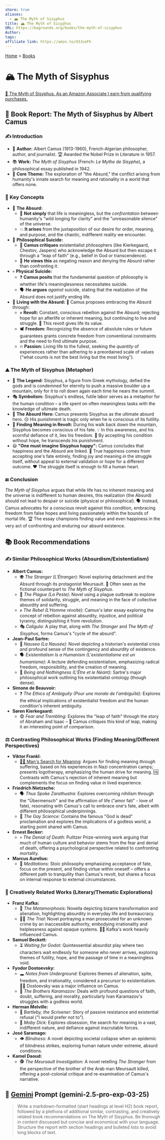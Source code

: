 ```yaml
---
share: true
aliases:
  - 🏔️ The Myth of Sisyphus
title: 🏔️ The Myth of Sisyphus
URL: https://bagrounds.org/books/the-myth-of-sisyphus
Author: 
tags: 
affiliate link: https://amzn.to/43JseFh
---
```

[Home](../index.md) > [Books](./index.md)  
# 🏔️ The Myth of Sisyphus  
[🛒 The Myth of Sisyphus. As an Amazon Associate I earn from qualifying purchases.](https://amzn.to/43JseFh)  
  
## 📖 Book Report: The Myth of Sisyphus by Albert Camus  
  
### ✍️ Introduction  
  
* 👤 **Author:** Albert Camus (1913-1960), French-Algerian philosopher, author, and journalist. 🏆 Awarded the Nobel Prize in Literature in 1957.  
* 📚 **Work:** *The Myth of Sisyphus* (French: *Le Mythe de Sisyphe*), a philosophical essay published in 1942.  
* 🎯 **Core Theme:** The exploration of "the Absurd," the conflict arising from humanity's innate search for meaning and rationality in a world that offers none.  
  
### 🤔 Key Concepts  
  
* 🤷 **The Absurd:**  
    * 🚫 **Not simply** that life is meaningless, but the *confrontation* between humanity's "wild longing for clarity" and the "unreasonable silence" of the universe.  
    * 💥 **It arises** from the juxtaposition of our desire for order, meaning, and purpose, and the chaotic, indifferent reality we encounter.  
* 🙏 **Philosophical Suicide:**  
    * 🧐 **Camus critiques** existentialist philosophers (like Kierkegaard, Chestov, Jaspers) who acknowledge the Absurd but then escape it through a "leap of faith" (e.g., belief in God or transcendence).  
    * 🙅 **He views this** as negating reason and denying the Absurd rather than confronting it.  
* 💀 **Physical Suicide:**  
    * ❓ **Camus posits** that the fundamental question of philosophy is whether life's meaninglessness necessitates suicide.  
    * 🗣️ **He argues** *against* suicide, stating that the realization of the Absurd does not justify ending life.  
* 💪 **Living with the Absurd:** 🧘 Camus proposes embracing the Absurd through:  
    * ✊ **Revolt:** Constant, conscious rebellion against the Absurd; rejecting hope for an afterlife or inherent meaning, but continuing to live and struggle. 🌟 This revolt gives life its value.  
    * 🕊️ **Freedom:** Recognizing the absence of absolute rules or future guarantees grants concrete freedom from conventional constraints and the need to find ultimate purpose.  
    * 🔥 **Passion:** Living life to the fullest, seeking the *quantity* of experiences rather than adhering to a preordained scale of values ("what counts is not the best living but the most living").  
  
### ⛰️ The Myth of Sisyphus (Metaphor)  
  
* 📜 **The Legend:** Sisyphus, a figure from Greek mythology, defied the gods and is condemned for eternity to push a massive boulder up a mountain, only for it to roll down again each time he nears the summit.  
* 🎭 **Symbolism:** Sisyphus's endless, futile labor serves as a metaphor for the human condition – a life spent on often meaningless tasks with the knowledge of ultimate death.  
* 🦸 **The Absurd Hero:** Camus presents Sisyphus as the ultimate absurd hero. 😥 His punishment is tragic only when he is conscious of its futility.  
* 🔄 **Finding Meaning in Revolt:** During his walk back down the mountain, Sisyphus becomes conscious of his fate. 💡 In this awareness, and his scornful defiance of it, lies his freedom. 💯 By accepting his condition without hope, he transcends his punishment.  
* 😃 **"One must imagine Sisyphus happy":** Camus concludes that happiness and the Absurd are linked. 🎉 True happiness comes from accepting one's fate entirely, finding joy and meaning *in* the struggle itself, without appeal to external validation or hope for a different outcome. ❤️ The struggle itself is enough to fill a human heart.  
  
### 🔚 Conclusion  
  
*The Myth of Sisyphus* argues that while life has no inherent meaning and the universe is indifferent to human desires, this realization (the Absurd) should not lead to despair or suicide (physical or philosophical). 🗣️ Instead, Camus advocates for a conscious revolt against this condition, embracing freedom from false hopes and living passionately within the bounds of mortal life. 🏆 The essay champions finding value and even happiness in the very act of confronting and enduring our absurd existence.  
  
## 📚 Book Recommendations  
  
### ✍️ Similar Philosophical Works (Absurdism/Existentialism)  
  
* **Albert Camus:**  
    * 👽 *The Stranger (L'Étranger):* Novel exploring detachment and the Absurd through its protagonist Meursault. 🤝 Often seen as the fictional counterpart to *The Myth of Sisyphus*.  
    * 🦠 *The Plague (La Peste):* Novel using a plague outbreak to explore themes of solidarity, struggle, and meaning in the face of collective absurdity and suffering.  
    * ✊ *The Rebel (L'Homme révolté):* Camus's later essay exploring the concept of rebellion against absurdity, injustice, and political tyranny, distinguishing it from revolution.  
    * 🎭 *Caligula:* A play that, along with *The Stranger* and *The Myth of Sisyphus*, forms Camus's "cycle of the absurd".  
* **Jean-Paul Sartre:**  
    * 🤢 *Nausea (La Nausée):* Novel depicting a historian's existential crisis and profound sense of the contingency and absurdity of existence.  
    * 🗣️ *Existentialism Is a Humanism (L'existentialisme est un humanisme):* A lecture defending existentialism, emphasizing radical freedom, responsibility, and the creation of meaning.  
    * 🤯 *Being and Nothingness (L'Être et le Néant):* Sartre's major philosophical work outlining his existentialist ontology (though dense).  
* **Simone de Beauvoir:**  
    * ❓ *The Ethics of Ambiguity (Pour une morale de l'ambiguïté):* Explores the ethical implications of existentialist freedom and the human condition's inherent ambiguity.  
* **Søren Kierkegaard:**  
    * 😨 *Fear and Trembling:* Explores the "leap of faith" through the story of Abraham and Isaac – 🧐 Camus critiques this kind of leap, making it an interesting point of comparison.  
  
### ⚖️ Contrasting Philosophical Works (Finding Meaning/Different Perspectives)  
  
* **Viktor Frankl:**  
    * [🔦💡 Man's Search for Meaning](./mans-search-for-meaning.md): Argues for finding meaning *through* suffering, based on his experiences in Nazi concentration camps; presents logotherapy, emphasizing the human drive for meaning. 🆚 Contrasts with Camus's rejection of inherent meaning but complements the focus on finding value in lived experience.  
* **Friedrich Nietzsche:**  
    * 🗣️ *Thus Spoke Zarathustra:* Explores overcoming nihilism through the "Übermensch" and the affirmation of life ("amor fati" - love of fate), resonating with Camus's call to embrace one's fate, albeit with different philosophical underpinnings.  
    * 🤔 *The Gay Science:* Contains the famous "God is dead" proclamation and explores the implications of a godless world, a starting point shared with Camus.  
* **Ernest Becker:**  
    * 💀 *The Denial of Death:* Pulitzer Prize-winning work arguing that much of human culture and behavior stems from the fear and denial of death, offering a psychological perspective related to confronting mortality.  
* **Marcus Aurelius:**  
    * 🧘 *Meditations:* Stoic philosophy emphasizing acceptance of fate, focus on the present, and finding virtue within oneself – offers a different path to tranquility than Camus's revolt, but shares a focus on internal response to external circumstances.  
  
### 🎨 Creatively Related Works (Literary/Thematic Explorations)  
  
* **Franz Kafka:**  
    * 🐛 *The Metamorphosis:* Novella depicting bizarre transformation and alienation, highlighting absurdity in everyday life and bureaucracy.  
    * 👨‍⚖️ *The Trial:* Novel portraying a man prosecuted for an unknown crime by an inaccessible authority, embodying irrationality and helplessness against opaque systems. 👨‍🏫 Kafka's work heavily influenced Camus.  
* **Samuel Beckett:**  
    * ⏳ *Waiting for Godot:* Quintessential absurdist play where two characters wait endlessly for someone who never arrives, exploring themes of futility, hope, and the passage of time in a meaningless void.  
* **Fyodor Dostoevsky:**  
    * 🕳️ *Notes from Underground:* Explores themes of alienation, spite, freedom, and irrationality, considered a precursor to existentialism. 👨‍🏫 Dostoevsky was a major influence on Camus.  
    * 🙏 *The Brothers Karamazov:* Deals with profound questions of faith, doubt, suffering, and morality, particularly Ivan Karamazov's struggles with a godless world.  
* **Herman Melville:**  
    * 📝 *Bartleby, the Scrivener:* Story of passive resistance and existential refusal ("I would prefer not to").  
    * 🐳 *Moby Dick:* Explores obsession, the search for meaning in a vast, indifferent nature, and defiance against inscrutable forces.  
* **José Saramago:**  
    * 👁️ *Blindness:* A novel depicting societal collapse when an epidemic of blindness strikes, exploring human nature under extreme, absurd conditions.  
* **Kamel Daoud:**  
    * 🕵️ *The Meursault Investigation:* A novel retelling *The Stranger* from the perspective of the brother of the Arab man Meursault killed, offering a post-colonial critique and re-examination of Camus's narrative.  
  
## 💬 [Gemini](../software/gemini.md) Prompt (gemini-2.5-pro-exp-03-25)  
> Write a markdown-formatted (start headings at level H2) book report, followed by a plethora of additional similar, contrasting, and creatively related book recommendations on The Myth of Sisyphus. Be thorough in content discussed but concise and economical with your language. Structure the report with section headings and bulleted lists to avoid long blocks of text.